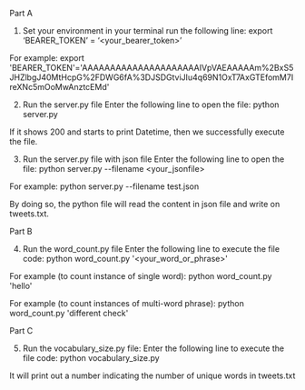Part A 

1. Set your environment in your terminal run the following line: 
export ‘BEARER_TOKEN’ = ‘<your_bearer_token>’

For example: 
export 'BEARER_TOKEN'='AAAAAAAAAAAAAAAAAAAAAIVpVAEAAAAAm%2BxS5JHZlbgJ40MtHcpG%2FDWG6fA%3DJSDGtviJIu4q69N1OxT7AxGTEfomM7IreXNc5mOoMwAnztcEMd'

2. Run the server.py file 
Enter the following line to open the file:
python server.py

If it shows 200 and starts to print Datetime, then we successfully execute the file.

3. Run the server.py file with json file
Enter the following line to open the file:
python server.py --filename <your_jsonfile>

For example:
python server.py --filename test.json

By doing so, the python file will read the content in json file and write on tweets.txt.

Part B

4. Run the word_count.py file
Enter the following line to execute the file code:
python word_count.py '<your_word_or_phrase>'

For example (to count instance of single word):
python word_count.py 'hello' 

For example (to count instances of multi-word phrase):
python word_count.py 'different check'

Part C

5. Run the vocabulary_size.py file:
Enter the following line to execute the file code:
python vocabulary_size.py

It will print out a number indicating the number of unique words in tweets.txt
